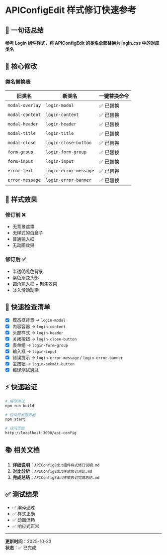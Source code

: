 # APIConfigEdit 样式修订快速参考

## 🎯 一句话总结

**参考 Login 组件样式，将 APIConfigEdit 的类名全部替换为 login.css 中的对应类名**

## 📝 核心修改

### 类名替换表

| 旧类名 | 新类名 | 一键替换命令 |
|-------|--------|-------------|
| `modal-overlay` | `login-modal` | ✅ 已替换 |
| `modal-content` | `login-content` | ✅ 已替换 |
| `modal-header` | `login-header` | ✅ 已替换 |
| `modal-title` | `login-title` | ✅ 已替换 |
| `modal-close` | `login-close-button` | ✅ 已替换 |
| `form-group` | `login-form-group` | ✅ 已替换 |
| `form-input` | `login-input` | ✅ 已替换 |
| `error-text` | `login-error-message` | ✅ 已替换 |
| `error-message` | `login-error-banner` | ✅ 已替换 |

## 🎨 样式效果

### 修订前 ❌
- 无背景遮罩
- 无样式的白盒子
- 普通输入框
- 无动画效果

### 修订后 ✅
- 半透明黑色背景
- 紫色渐变头部
- 圆角输入框 + 聚焦效果
- 淡入滑动动画

## 🔧 快速检查清单

- [x] 模态框背景 → `login-modal`
- [x] 内容容器 → `login-content`
- [x] 头部样式 → `login-header`
- [x] 关闭按钮 → `login-close-button`
- [x] 表单组 → `login-form-group`
- [x] 输入框 → `login-input`
- [x] 错误提示 → `login-error-message` / `login-error-banner`
- [x] 主按钮 → `login-submit-button`
- [x] 编译测试通过

## ⚡ 快速验证

```bash
# 编译测试
npm run build

# 启动开发服务器
npm start

# 访问页面
http://localhost:3000/api-config
```

## 📚 相关文档

1. **详细说明**：`APIConfigEdit组件样式修订说明.md`
2. **对比分析**：`APIConfigEdit样式修订对比.md`
3. **完成总结**：`APIConfigEdit样式修订完成总结.md`

## ✅ 测试结果

- ✅ 编译通过
- ✅ 样式正确
- ✅ 动画流畅
- ✅ 响应式正常

---

**更新时间**：2025-10-23  
**状态**：✅ 已完成
